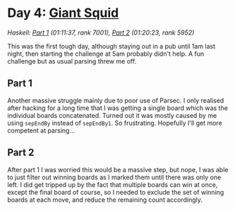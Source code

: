 # Day 4: [Giant Squid](https://adventofcode.com/2021/day/4)
*Haskell: [Part 1](https://github.com/DestyNova/advent_of_code_2021/blob/main/day4/Part1.hs) (01:11:37, rank 7001), [Part 2](https://github.com/DestyNova/advent_of_code_2021/blob/main/day4/Part2.hs) (01:20:23, rank 5952)*

This was the first tough day, although staying out in a pub until 1am last night, then starting the challenge at 5am probably didn't help. A fun challenge but as usual parsing threw me off.

## Part 1
Another massive struggle mainly due to poor use of Parsec. I only realised after hacking for a long time that I was getting a single board which was the individual boards concatenated. Turned out it was mostly caused by me using `sepEndBy` instead of `sepEndBy1`. So frustrating. Hopefully I'll get more competent at parsing...

## Part 2
After part 1 I was worried this would be a massive step, but nope, I was able to just filter out winning boards as I marked them until there was only one left. I did get tripped up by the fact that multiple boards can win at once, except the final board of course, so I needed to exclude the set of winning boards at each move, and reduce the remaining count accordingly.
